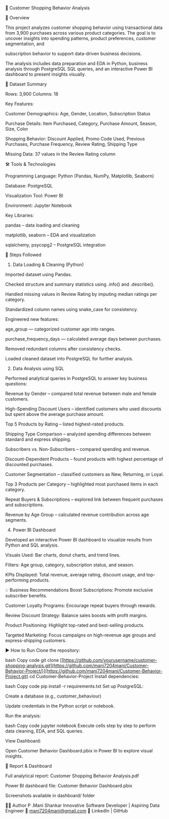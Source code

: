 🛒 Customer Shopping Behavior Analysis

🧩 Overview

This project analyzes customer shopping behavior using transactional data from 3,900 purchases across various product categories. The goal is to uncover insights into spending patterns, product preferences, customer segmentation, and 

subscription behavior to support data-driven business decisions.

The analysis includes data preparation and EDA in Python, business analysis through PostgreSQL SQL queries, and an interactive Power BI dashboard to present insights visually.

📁 Dataset Summary

Rows: 3,900
Columns: 18

Key Features:

Customer Demographics: Age, Gender, Location, Subscription Status

Purchase Details: Item Purchased, Category, Purchase Amount, Season, Size, Color

Shopping Behavior: Discount Applied, Promo Code Used, Previous Purchases, Purchase Frequency, Review Rating, Shipping Type

Missing Data: 37 values in the Review Rating column

🛠️ Tools & Technologies

Programming Language: Python (Pandas, NumPy, Matplotlib, Seaborn)

Database: PostgreSQL

Visualization Tool: Power BI

Environment: Jupyter Notebook 

Key Libraries:

pandas – data loading and cleaning

matplotlib, seaborn – EDA and visualization

sqlalchemy, psycopg2 – PostgreSQL integration

🚀 Steps Followed
1. Data Loading & Cleaning (Python)

Imported dataset using Pandas.

Checked structure and summary statistics using .info() and .describe().

Handled missing values in Review Rating by imputing median ratings per category.

Standardized column names using snake_case for consistency.

Engineered new features:

age_group — categorized customer age into ranges.

purchase_frequency_days — calculated average days between purchases.

Removed redundant columns after consistency checks.

Loaded cleaned dataset into PostgreSQL for further analysis.

2. Data Analysis using SQL
   
Performed analytical queries in PostgreSQL to answer key business questions:

Revenue by Gender – compared total revenue between male and female customers.

High-Spending Discount Users – identified customers who used discounts but spent above the average purchase amount.

Top 5 Products by Rating – listed highest-rated products.

Shipping Type Comparison – analyzed spending differences between standard and express shipping.

Subscribers vs. Non-Subscribers – compared spending and revenue.

Discount-Dependent Products – found products with highest percentage of discounted purchases.

Customer Segmentation – classified customers as New, Returning, or Loyal.

Top 3 Products per Category – highlighted most purchased items in each category.

Repeat Buyers & Subscriptions – explored link between frequent purchases and subscriptions.

Revenue by Age Group – calculated revenue contribution across age segments.

4. Power BI Dashboard
   
Developed an interactive Power BI dashboard to visualize results from Python and SQL analysis.

Visuals Used: Bar charts, donut charts, and trend lines.

Filters: Age group, category, subscription status, and season.

KPIs Displayed: Total revenue, average rating, discount usage, and top-performing products.

💡 Business Recommendations
Boost Subscriptions: Promote exclusive subscriber benefits.

Customer Loyalty Programs: Encourage repeat buyers through rewards.

Review Discount Strategy: Balance sales boosts with profit margins.

Product Positioning: Highlight top-rated and best-selling products.

Targeted Marketing: Focus campaigns on high-revenue age groups and express-shipping customers.

▶️ How to Run
Clone the repository:

bash
Copy code
git clone [[https://github.com/yourusername/customer-shopping-analysis.git](https://github.com/mani7204mani/Customer-Behavior-Project/)](https://github.com/mani7204mani/Customer-Behavior-Project.git)
cd Customer-Behavior-Project
Install dependencies:

bash
Copy code
pip install -r requirements.txt
Set up PostgreSQL:

Create a database (e.g., customer_behaviour)

Update credentials in the Python script or notebook.

Run the analysis:

bash
Copy code
jupyter notebook
Execute cells step by step to perform data cleaning, EDA, and SQL queries.

View Dashboard:

Open Customer Behavior Dashboard.pbix in Power BI to explore visual insights.

📄 Report & Dashboard

Full analytical report: Customer Shopping Behavior Analysis.pdf

Power BI dashboard file: Customer Behavior Dashboard.pbix

Screenshots available in dashboard/ folder

👨‍💻 Author
P .Mani Shankar
Innovative Software Developer | Aspiring Data Engineer
📧 mani7204mani@gmail.com
🔗 LinkedIn | GitHub

